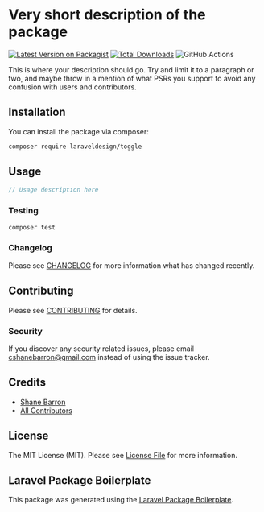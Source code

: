 # Very short description of the package

[![Latest Version on Packagist](https://img.shields.io/packagist/v/laraveldesign/toggle.svg?style=flat-square)](https://packagist.org/packages/laraveldesign/toggle)
[![Total Downloads](https://img.shields.io/packagist/dt/laraveldesign/toggle.svg?style=flat-square)](https://packagist.org/packages/laraveldesign/toggle)
![GitHub Actions](https://github.com/laraveldesign/toggle/actions/workflows/main.yml/badge.svg)

This is where your description should go. Try and limit it to a paragraph or two, and maybe throw in a mention of what PSRs you support to avoid any confusion with users and contributors.

## Installation

You can install the package via composer:

```bash
composer require laraveldesign/toggle
```

## Usage

```php
// Usage description here
```

### Testing

```bash
composer test
```

### Changelog

Please see [CHANGELOG](CHANGELOG.md) for more information what has changed recently.

## Contributing

Please see [CONTRIBUTING](CONTRIBUTING.md) for details.

### Security

If you discover any security related issues, please email cshanebarron@gmail.com instead of using the issue tracker.

## Credits

-   [Shane Barron](https://github.com/laraveldesign)
-   [All Contributors](../../contributors)

## License

The MIT License (MIT). Please see [License File](LICENSE.md) for more information.

## Laravel Package Boilerplate

This package was generated using the [Laravel Package Boilerplate](https://laravelpackageboilerplate.com).
